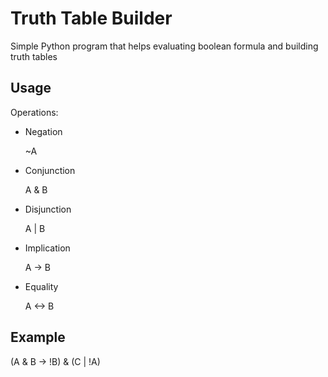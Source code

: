 # Truth Table Builder
Simple Python program that helps evaluating boolean formula and building truth tables

## Usage

Operations:

* Negation

  ~A

* Conjunction

  A & B

* Disjunction

  A | B

* Implication

  A -> B

* Equality

  A <-> B


## Example

(A & B -> !B) & (C | !A)